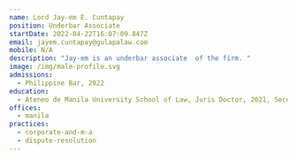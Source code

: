 ```yaml
---
name: Lord Jay-em E. Cuntapay
position: Underbar Associate
startDate: 2022-04-22T16:07:09.847Z
email: jayem.cuntapay@gulapalaw.com
mobile: N/A
description: "Jay-em is an underbar associate  of the firm. "
image: /img/male-profile.svg
admissions:
  - Philippine Bar, 2022
education:
  - Ateneo de Manila University School of Law, Juris Doctor, 2021, Second Honors
offices:
  - manila
practices:
  - corporate-and-m-a
  - dispute-resolution
---
```


